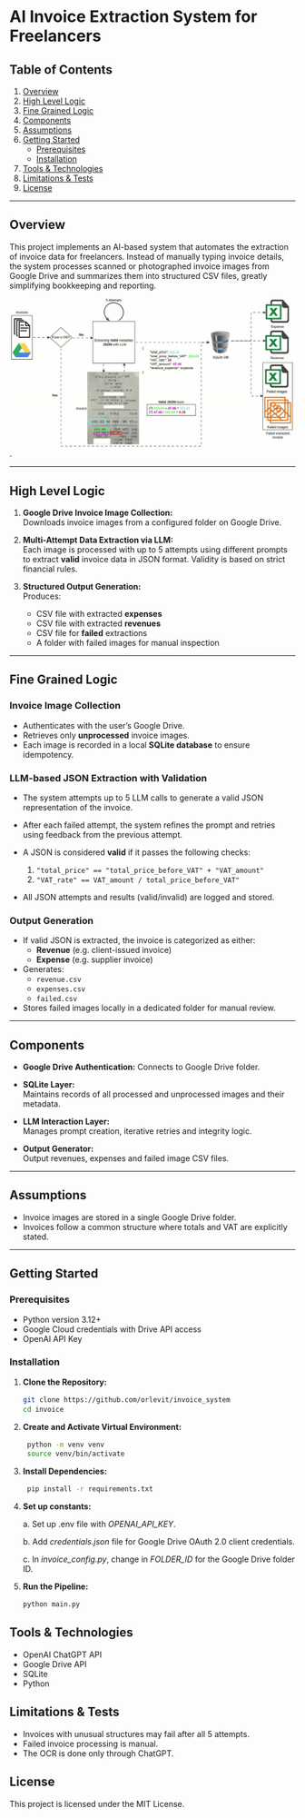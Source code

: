 # AI Invoice Extraction System for Freelancers

## Table of Contents

1. [Overview](#overview)
2. [High Level Logic](#high-level-logic)
3. [Fine Grained Logic](#fine-grained-logic)
4. [Components](#components)
5. [Assumptions](#assumptions)
6. [Getting Started](#getting-started)
   - [Prerequisites](#prerequisites)
   - [Installation](#installation)
7. [Tools & Technologies](#tools--technologies)
8. [Limitations & Tests](#limitations--tests)
9. [License](#license)

---

## Overview

This project implements an AI-based system that automates the extraction of invoice data for freelancers. Instead of manually typing invoice details, the system processes scanned or photographed invoice images from Google Drive and summarizes them into structured CSV files, greatly simplifying bookkeeping and reporting.

![Image Processing and Metadata Extraction](images/invoice.gif).

---

## High Level Logic

1. **Google Drive Invoice Image Collection:**  
   Downloads invoice images from a configured folder on Google Drive.

2. **Multi-Attempt Data Extraction via LLM:**  
   Each image is processed with up to 5 attempts using different prompts to extract **valid** invoice data in JSON format. Validity is based on strict financial rules.

3. **Structured Output Generation:**  
   Produces:
   - CSV file with extracted **expenses**
   - CSV file with extracted **revenues**
   - CSV file for **failed** extractions
   - A folder with failed images for manual inspection

---

## Fine Grained Logic

### **Invoice Image Collection**
- Authenticates with the user’s Google Drive.
- Retrieves only **unprocessed** invoice images.
- Each image is recorded in a local **SQLite database** to ensure idempotency.

### **LLM-based JSON Extraction with Validation**
- The system attempts up to 5 LLM calls to generate a valid JSON representation of the invoice.
- After each failed attempt, the system refines the prompt and retries using feedback from the previous attempt.
- A JSON is considered **valid** if it passes the following checks:
  1. `"total_price" == "total_price_before_VAT" + "VAT_amount"`
  2. `"VAT_rate" == VAT_amount / total_price_before_VAT"`

- All JSON attempts and results (valid/invalid) are logged and stored.

### **Output Generation**
- If valid JSON is extracted, the invoice is categorized as either:
  - **Revenue** (e.g. client-issued invoice)
  - **Expense** (e.g. supplier invoice)
- Generates:
  - `revenue.csv`
  - `expenses.csv`
  - `failed.csv`
- Stores failed images locally in a dedicated folder for manual review.

---

## Components

- **Google Drive Authentication:**
  Connects to Google Drive folder.

- **SQLite Layer:**  
  Maintains records of all processed and unprocessed images and their metadata.

- **LLM Interaction Layer:**  
  Manages prompt creation, iterative retries and integrity logic.

- **Output Generator:**  
  Output revenues, expenses and failed image CSV files.

---

## Assumptions

- Invoice images are stored in a single Google Drive folder.
- Invoices follow a common structure where totals and VAT are explicitly stated.

---

## Getting Started

### Prerequisites

- Python version 3.12+
- Google Cloud credentials with Drive API access
- OpenAI API Key

### Installation

1. **Clone the Repository:**
   ```bash
   git clone https://github.com/orlevit/invoice_system
   cd invoice
   ```
2. **Create and Activate Virtual Environment:**
   ```bash
    python -m venv venv
    source venv/bin/activate
   ```
3. **Install Dependencies:**
   ```bash
    pip install -r requirements.txt
   ```
4. **Set up constants:**

    a. Set up .env file with *OPENAI_API_KEY*.

    b. Add *credentials.json* file for Google Drive OAuth 2.0 client credentials.

    c. In *invoice_config.py*, change in *FOLDER_ID* for the Google Drive folder ID.

6. **Run the Pipeline:**
   ```bash
   python main.py
   ```

## Tools & Technologies
- OpenAI ChatGPT API
- Google Drive API
- SQLite
- Python

## Limitations & Tests
- Invoices with unusual structures may fail after all 5 attempts.
- Failed invoice processing is manual.
- The OCR is done only through ChatGPT.

## License
This project is licensed under the MIT License.

